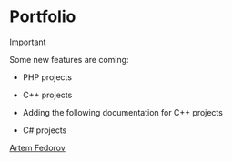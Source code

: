 # Portfolio 

>[!IMPORTANT]
>Some new features are coming: 

*  PHP projects 

*  C++ projects 

*  Adding the following documentation for C++ projects

* C# projects  

[Artem Fedorov](https://www.linkedin.com/in/artem-fedorov-52a975249)

